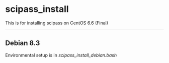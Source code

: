 # scipass_install
This is for installing scipass on CentOS 6.6 (Final)

---
Debian 8.3
----------
Environmental setup is in *scipass_install_debian.bash*
